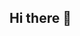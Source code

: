 ## Hi there 👋

<!--
**encounter079/encounter079** is a ✨ _special_ ✨ repository because its `README.md` (this file) appears on your GitHub profile.

Here are some ideas to get you started:

- 🔭 I’m currently working on STUDY
- 🌱 I’m currently learning C++
- 👯 I’m looking to collaborate on ...
- 🤔 I’m looking for help with C++
- 💬 Ask me about ...
- 📫 How to reach me: QQ2739659219
- 😄 Pronouns: R&B
- ⚡ Fun fact: 
-->
